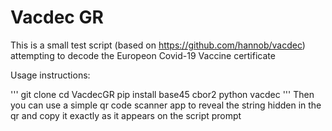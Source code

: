 # Vacdec GR
This is a small test script (based on https://github.com/hannob/vacdec) attempting to decode the Europeon Covid-19 Vaccine certificate 

Usage instructions: 

'''
git clone
cd VacdecGR
pip install base45 cbor2
python vacdec 
'''
Then you can use a simple qr code scanner app to reveal the string hidden in the qr and copy it exactly as it appears on the script prompt